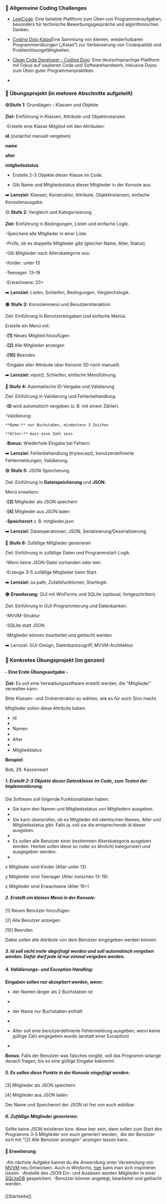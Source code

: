 

### 🔹 Allgemeine Coding Challenges

- [LeetCode](https://leetcode.com/): Eine beliebte Plattform zum Üben von Programmieraufgaben, besonders für technische Bewerbungsgespräche und algorithmisches Denken.

- [Coding Dojo Katas](https://codingdojo.org/kata/)Eine Sammlung von kleinen, wiederholbaren Programmierübungen („Katas“) zur Verbesserung von Codequalität und Problemlösungsfähigkeiten.

- [Clean Code Developer – Coding Dojo](https://ccd-school.de/coding-dojo/): Eine deutschsprachige Plattform mit Fokus auf sauberen Code und Softwarehandwerk, inklusive Dojos zum Üben guter Programmierpraktiken.
- 

### 🔹 Übungsprojekt (in mehrere Abschnitte aufgeteilt)


🟢**Stufe 1:** Grundlagen – Klassen und Objekte

**Ziel:** Einführung in Klassen, Attribute und Objektinstanzen.

-Erstelle eine Klasse Mitglied mit den Attributen:

**id** (zunächst manuell vergeben)

**name**

**alter**

**mitgliedsstatus**

- Erstelle 2–3 Objekte dieser Klasse im Code.

- Gib Name und Mitgliedsstatus dieser Mitglieder in der Konsole aus.


➡️ **Lernziel:** Klassen, Konstruktor, Attribute, Objektinstanzen, einfache Konsolenausgabe.



🟡 **Stufe 2:** Vergleich und Kategorisierung


**Ziel:** Einführung in Bedingungen, Listen und einfache Logik.


-Speichere alle Mitglieder in einer Liste.

-Prüfe, ob es doppelte Mitglieder gibt (gleicher Name, Alter, Status).

-Gib Mitglieder nach Alterskategorie aus:

-Kinder: unter 13

-Teenager: 13–19

-Erwachsene: 20+



➡️ **Lernziel:** Listen, Schleifen, Bedingungen, Vergleichslogik.



🟠 **Stufe 3:** Konsolenmenü und Benutzerinteraktion


Ziel: Einführung in Benutzereingaben und einfache Menüs.


Erstelle ein Menü mit:

-**[1]** Neues Mitglied hinzufügen

-**[2]** Alle Mitglieder anzeigen

-**[10]** Beenden


-Eingabe aller Attribute über Konsole (ID noch manuell).


➡️ **Lernziel:** input(), Schleifen, einfache Menüführung.



🔵 **Stufe 4:** Automatische ID-Vergabe und Validierung

Ziel: Einführung in Validierung und Fehlerbehandlung.


-**ID** wird automatisch vergeben (z. B. mit einem Zähler).

-Validierung:

    **Name:** nur Buchstaben, mindestens 3 Zeichen
    
    **Alter:** muss eine Zahl sein
    
    
-**Bonus:** Wiederhole Eingabe bei Fehlern.


➡️ **Lernziel:** Fehlerbehandlung (try/except), benutzerdefinierte Fehlermeldungen, Validierung.



🟣 **Stufe 5:** JSON-Speicherung


Ziel: Einführung in **Dateispeicherung** und **JSON.**


Menü erweitern:

-**[3]** Mitglieder als JSON speichern

-**[4]** Mitglieder aus JSON laden

-**Speicherort** z. B. mitglieder.json


➡️ **Lernziel:** Dateioperationen, JSON, Serialisierung/Deserialisierung.



🔴 **Stufe 6:** Zufällige Mitglieder generieren


Ziel: Einführung in zufällige Daten und Programmstart-Logik.


-Wenn keine JSON-Datei vorhanden oder leer:

-Erzeuge 3–5 zufällige Mitglieder beim Start.


➡️ **Lernziel:** os.path, Zufallsfunktionen, Startlogik.



🟤 **Erweiterung:** GUI mit WinForms und SQLite (optional, fortgeschritten)


Ziel: Einführung in GUI-Programmierung und Datenbanken.


-MVVM-Struktur

-SQLite statt JSON

-Mitglieder können bearbeitet und gelöscht werden


➡️ Lernziel: GUI-Design, Datenbankzugriff, MVVM-Architektur.




### 🔹 Konkretes Übungsprojekt (im ganzen)


#### - Eine Erste Übungsaufgabe -


**Ziel:** Es soll eine Verwaltungssoftware erstellt werden, die "Mitglieder" verwalten kann.

Bitte Klassen- und Ordnerstruktur so wählen, wie es für euch Sinn macht.


Mitglieder sollen diese Attribute haben.


- Id
- 
- Namen
- 
- Alter
- 
- Mitgliedstatus


**Beispiel:**  

Bob, 29, Kassenwart


##### 1.  Erstellt 2-3 Objekte dieser Datenklasse im Code, zum Testen der Implementierung.


Die Software soll folgende Funktionalitäten haben:


- Sie kann den Namen und Mitgliedsstatus von Mitgliedern ausgeben.
- 
- Sie kann überprüfen, ob es Mitglieder mit identischen Namen, Alter und Mitgliedsstatus gibt. Falls ja, soll sie die entsprechende id dieser ausgeben.
- 
- Es sollen alle Benutzer einer bestimmten Alterskategorie ausgeben werden. Hierbei sollen diese so (oder so ähnlich) kategorisiert und ausgegeben werden:
- 

x Mitglieder sind Kinder (Alter unter 13)  

y Mitglieder sind Teenager (Alter zwischen 13-19).  

z Mitglieder sind Erwachsene (Alter 19+)

#####  2. Erstellt ein kleines Menü in der Konsole:


[1] Neuen Benutzer hinzufügen


[2] Alle Benutzer anzeigen


[10] Beenden


Dabei sollen alle Attribute von dem Benutzer eingegeben werden können.


##### 3. Id soll nicht mehr abgefragt werden und soll automatisch vergeben werden. Dafür darf jede Id nur einmal vergeben werden.


##### 4. Validierungs- und Exception Handling:  


**Eingaben sollen nur akzeptiert werden, wenn:**  


- der Namen länger als 2 Buchstaben ist
- 
- der Name nur Buchstaben enthält
- 
- Alter soll eine benutzerdefinierte Fehlermeldung ausgeben, wenn keine gültige Zahl eingegeben wurde (anstatt einer Exception)  

- 
**Bonus:** Falls der Benutzer was falsches eingibt, soll das Programm solange danach fragen, bis es eine gültige Eingabe bekommt


##### 5. Es sollen diese Punkte in der Konsole eingefügt werden:  


[3] Mitglieder als JSON speichern


[4] Mitglieder aus JSON laden


Der Name und Speicherort der JSON ist frei von euch wählbar.


##### 6. Zufällige Mitglieder generieren:


Sollte keine JSON existieren bzw. diese leer sein, dann sollen zum Start des Programms 3-5 Mitglieder von euch generiert werden,  die der Benutzer sich mit "[2] Alle Benutzer anzeigen" anzeigen lassen kann.


#### 🔹 Erweiterung:


-Als nächste Aufgabe kannst du die Anwendung unter Verwendung von [MVVM](https://de.wikipedia.org/wiki/Model_View_ViewModel "https://de.wikipedia.org/wiki/model_view_viewmodel") neu Entwickeln. Auch in *Winforms*, [hier](https://devblogs.microsoft.com/dotnet/winforms-cross-platform-dotnet-maui-command-binding/ "https://devblogs.microsoft.com/dotnet/winforms-cross-platform-dotnet-maui-command-binding/") kann man sich inspirieren lassen. 
-Anstelle des JSON Ein- und Auslesen werden Mitglieder in einer [SQLiteDB](https://www.nuget.org/packages/Microsoft.Data.Sqlite "https://www.nuget.org/packages/microsoft.data.sqlite") gespeichert.
-Benutzer können angelegt, bearbeitet und gelöscht werden.


###
[[Startseite]]





